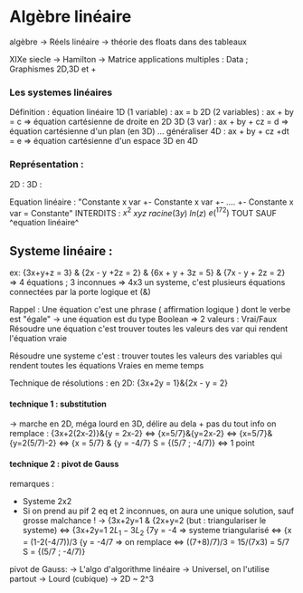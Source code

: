 # Algèbre linéaire
algèbre → Réels
linéaire → théorie des floats dans des tableaux

XIXe siecle → Hamilton
→ Matrice 
applications multiples : Data ; Graphismes 2D,3D et +

### Les systemes linéaires
Définition : équation linéaire
1D (1 variable) : ax = b
2D (2 variables) : ax + by = c ⇒ équation cartésienne de droite en 2D
3D (3 var) : ax + by + cz = d ⇒ équation cartésienne d'un plan (en 3D)
… généraliser
4D : ax + by + cz +dt = e ⇒ équation cartésienne d'un espace 3D en 4D

### Représentation :
2D :
3D :

Equation linéaire : 
"Constante x var +- Constante x var +- …. +- Constante x var = Constante"
INTERDITS : 
	$x^2$
	$xyz$
	$racine(3y)$
	$ln(z)$
	$e(^172)$
	TOUT SAUF ^equation linéaire^

## Systeme linéaire :

ex:
{3x+y+z = 3}
&
{2x - y +2z = 2}
&
{6x + y + 3z = 5}
&
{7x - y + 2z = 2}
⇒ 4 équations ; 3 inconnues  ⇒ 4x3
un systeme, c'est plusieurs équations connectées par la porte logique et (&)

Rappel :
Une équation c'est une phrase ( affirmation logique ) dont le verbe est "égale"
→ une équation est du type Boolean ⇒ 2 valeurs : Vrai/Faux
Résoudre une équation c'est trouver toutes les valeurs des var qui rendent l'équation vraie

Résoudre une systeme c'est :
trouver toutes les valeurs des variables qui rendent toutes les équations Vraies en meme temps

Technique de résolutions :
en 2D:
{3x+2y = 1}&{2x - y = 2}
#### technique 1 : substitution
→ marche en 2D, méga lourd en 3D, délire au dela + pas du tout info
on remplace : {3x+2(2x-2)}&{y = 2x-2}
⇔ {x=5/7}&{y=2x-2}
⇔ {x=5/7}&{y=2(5/7)-2}
⇔ {x = 5/7} & {y = -4/7}
S = {(5/7 ; -4/7)} ⇔ 1 point
#### technique 2 : pivot de Gauss
remarques :
- Systeme 2x2
- Si on prend au pif 2 eq et 2 inconnues, on aura une unique solution, sauf grosse malchance !
→ {3x+2y=1
&
{2x+y=2
(but : triangulariser le systeme)
⇔ {3x+2y=1
$2L_1-3L_2$ {7y = -4              ⇒ systeme triangularisé
⇔ {x = (1-2(-4/7))/3
   {y = -4/7                            ⇒ on remplace
⇔ ((7+8)/7)/3 = 15/(7x3) = 5/7
S = {(5/7 ; -4/7)}

pivot de Gauss:
→ L'algo d'algorithme linéaire
→ Universel, on l'utilise partout
→ Lourd (cubique)
→ 2D ~ 2^3
